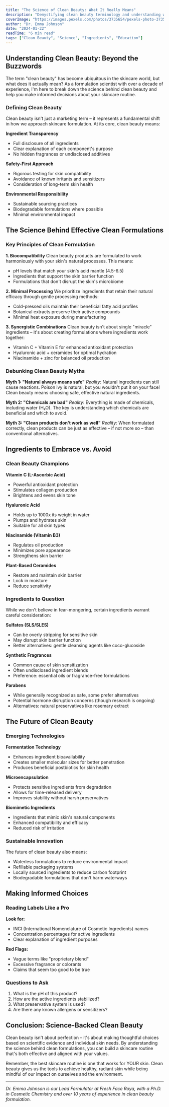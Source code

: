 ```yaml
---
title: "The Science of Clean Beauty: What It Really Means"
description: "Demystifying clean beauty terminology and understanding what makes skincare truly effective and safe for your skin."
coverImage: "https://images.pexels.com/photos/3735654/pexels-photo-3735654.jpeg?auto=compress&cs=tinysrgb&dpr=2&h=650&w=940"
author: "Dr. Emma Johnson"
date: "2024-01-22"
readTime: "6 min read"
tags: ["Clean Beauty", "Science", "Ingredients", "Education"]
---
```


## Understanding Clean Beauty: Beyond the Buzzwords

The term "clean beauty" has become ubiquitous in the skincare world, but what does it actually mean? As a formulation scientist with over a decade of experience, I'm here to break down the science behind clean beauty and help you make informed decisions about your skincare routine.

### Defining Clean Beauty

Clean beauty isn't just a marketing term – it represents a fundamental shift in how we approach skincare formulation. At its core, clean beauty means:

**Ingredient Transparency**
- Full disclosure of all ingredients
- Clear explanation of each component's purpose
- No hidden fragrances or undisclosed additives

**Safety-First Approach**
- Rigorous testing for skin compatibility
- Avoidance of known irritants and sensitizers
- Consideration of long-term skin health

**Environmental Responsibility**
- Sustainable sourcing practices
- Biodegradable formulations where possible
- Minimal environmental impact

## The Science Behind Effective Clean Formulations

### Key Principles of Clean Formulation

**1. Biocompatibility**
Clean beauty products are formulated to work harmoniously with your skin's natural processes. This means:
- pH levels that match your skin's acid mantle (4.5-6.5)
- Ingredients that support the skin barrier function
- Formulations that don't disrupt the skin's microbiome

**2. Minimal Processing**
We prioritize ingredients that retain their natural efficacy through gentle processing methods:
- Cold-pressed oils maintain their beneficial fatty acid profiles
- Botanical extracts preserve their active compounds
- Minimal heat exposure during manufacturing

**3. Synergistic Combinations**
Clean beauty isn't about single "miracle" ingredients – it's about creating formulations where ingredients work together:
- Vitamin C + Vitamin E for enhanced antioxidant protection
- Hyaluronic acid + ceramides for optimal hydration
- Niacinamide + zinc for balanced oil production

### Debunking Clean Beauty Myths

**Myth 1: "Natural always means safe"**
*Reality*: Natural ingredients can still cause reactions. Poison ivy is natural, but you wouldn't put it on your face! Clean beauty means choosing safe, effective natural ingredients.

**Myth 2: "Chemicals are bad"**
*Reality*: Everything is made of chemicals, including water (H₂O). The key is understanding which chemicals are beneficial and which to avoid.

**Myth 3: "Clean products don't work as well"**
*Reality*: When formulated correctly, clean products can be just as effective – if not more so – than conventional alternatives.

## Ingredients to Embrace vs. Avoid

### Clean Beauty Champions

**Vitamin C (L-Ascorbic Acid)**
- Powerful antioxidant protection
- Stimulates collagen production
- Brightens and evens skin tone

**Hyaluronic Acid**
- Holds up to 1000x its weight in water
- Plumps and hydrates skin
- Suitable for all skin types

**Niacinamide (Vitamin B3)**
- Regulates oil production
- Minimizes pore appearance
- Strengthens skin barrier

**Plant-Based Ceramides**
- Restore and maintain skin barrier
- Lock in moisture
- Reduce sensitivity

### Ingredients to Question

While we don't believe in fear-mongering, certain ingredients warrant careful consideration:

**Sulfates (SLS/SLES)**
- Can be overly stripping for sensitive skin
- May disrupt skin barrier function
- Better alternatives: gentle cleansing agents like coco-glucoside

**Synthetic Fragrances**
- Common cause of skin sensitization
- Often undisclosed ingredient blends
- Preference: essential oils or fragrance-free formulations

**Parabens**
- While generally recognized as safe, some prefer alternatives
- Potential hormone disruption concerns (though research is ongoing)
- Alternatives: natural preservatives like rosemary extract

## The Future of Clean Beauty

### Emerging Technologies

**Fermentation Technology**
- Enhances ingredient bioavailability
- Creates smaller molecular sizes for better penetration
- Produces beneficial postbiotics for skin health

**Microencapsulation**
- Protects sensitive ingredients from degradation
- Allows for time-released delivery
- Improves stability without harsh preservatives

**Biomimetic Ingredients**
- Ingredients that mimic skin's natural components
- Enhanced compatibility and efficacy
- Reduced risk of irritation

### Sustainable Innovation

The future of clean beauty also means:
- Waterless formulations to reduce environmental impact
- Refillable packaging systems
- Locally sourced ingredients to reduce carbon footprint
- Biodegradable formulations that don't harm waterways

## Making Informed Choices

### Reading Labels Like a Pro

**Look for:**
- INCI (International Nomenclature of Cosmetic Ingredients) names
- Concentration percentages for active ingredients
- Clear explanation of ingredient purposes

**Red Flags:**
- Vague terms like "proprietary blend"
- Excessive fragrance or colorants
- Claims that seem too good to be true

### Questions to Ask

1. What is the pH of this product?
2. How are the active ingredients stabilized?
3. What preservative system is used?
4. Are there any known allergens or sensitizers?

## Conclusion: Science-Backed Clean Beauty

Clean beauty isn't about perfection – it's about making thoughtful choices based on scientific evidence and individual skin needs. By understanding the science behind clean formulations, you can build a skincare routine that's both effective and aligned with your values.

Remember, the best skincare routine is one that works for YOUR skin. Clean beauty gives us the tools to achieve healthy, radiant skin while being mindful of our impact on ourselves and the environment.

---

*Dr. Emma Johnson is our Lead Formulator at Fresh Face Roya, with a Ph.D. in Cosmetic Chemistry and over 10 years of experience in clean beauty formulation.*